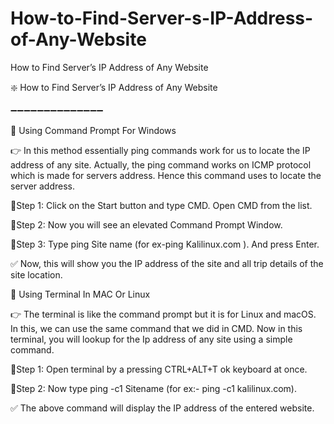 # How-to-Find-Server-s-IP-Address-of-Any-Website
How to Find Server’s IP Address of Any Website

:sparkle: How to Find Server’s IP Address of Any Website

:heavy_minus_sign::heavy_minus_sign::heavy_minus_sign::heavy_minus_sign::heavy_minus_sign::heavy_minus_sign::heavy_minus_sign::heavy_minus_sign::heavy_minus_sign::heavy_minus_sign::heavy_minus_sign::heavy_minus_sign::heavy_minus_sign::heavy_minus_sign:

:diamond_shape_with_a_dot_inside: Using Command Prompt For Windows

:point_right: In this method essentially ping commands work for us to locate the IP address of any site. Actually, the ping command works on ICMP protocol which is made for servers address. Hence this command uses to locate the server address.

:small_blue_diamond:Step 1: Click on the Start button and type CMD. Open CMD from the list.

:small_blue_diamond:Step 2: Now you will see an elevated Command Prompt Window.

:small_blue_diamond:Step 3: Type ping Site name (for ex-ping Kalilinux.com ).
And press Enter.

 :white_check_mark: Now, this will show you the IP address of the site and all trip details of the site location.

:diamond_shape_with_a_dot_inside: Using Terminal In MAC Or Linux

:point_right: The terminal is like the command prompt but it is for Linux and macOS. In this, we can use the same command that we did in CMD. Now in this terminal, you will lookup for the Ip address of any site using a simple command.

:small_blue_diamond:Step 1: Open terminal by a pressing CTRL+ALT+T ok keyboard at once.

:small_blue_diamond:Step 2: Now type ping -c1 Sitename (for ex:- ping -c1 kalilinux.com).

:white_check_mark: The above command will display the IP address of the entered website.
